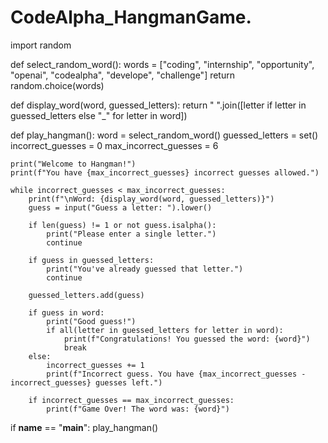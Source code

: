 # CodeAlpha_HangmanGame.

import random

def select_random_word():
    words = ["coding", "internship", "opportunity", "openai", "codealpha", "develope", "challenge"]
    return random.choice(words)

def display_word(word, guessed_letters):
    return " ".join([letter if letter in guessed_letters else "_" for letter in word])

def play_hangman():
    word = select_random_word()
    guessed_letters = set()
    incorrect_guesses = 0
    max_incorrect_guesses = 6
    
    print("Welcome to Hangman!")
    print(f"You have {max_incorrect_guesses} incorrect guesses allowed.")
    
    while incorrect_guesses < max_incorrect_guesses:
        print(f"\nWord: {display_word(word, guessed_letters)}")
        guess = input("Guess a letter: ").lower()
        
        if len(guess) != 1 or not guess.isalpha():
            print("Please enter a single letter.")
            continue
        
        if guess in guessed_letters:
            print("You've already guessed that letter.")
            continue
        
        guessed_letters.add(guess)
        
        if guess in word:
            print("Good guess!")
            if all(letter in guessed_letters for letter in word):
                print(f"Congratulations! You guessed the word: {word}")
                break
        else:
            incorrect_guesses += 1
            print(f"Incorrect guess. You have {max_incorrect_guesses - incorrect_guesses} guesses left.")
        
        if incorrect_guesses == max_incorrect_guesses:
            print(f"Game Over! The word was: {word}")

if __name__ == "__main__":
    play_hangman()
